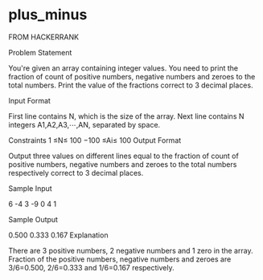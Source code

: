 # plus_minus

FROM HACKERRANK

Problem Statement

You're given an array containing integer values. You need to print the fraction of count of positive numbers, negative numbers and zeroes to the total numbers. Print the value of the fractions correct to 3 decimal places.

Input Format

First line contains N, which is the size of the array. 
Next line contains N integers A1,A2,A3,⋯,AN, separated by space.

Constraints 
1 ≤N≤ 100 
−100 ≤Ai≤ 100
Output Format

Output three values on different lines equal to the fraction of count of positive numbers, negative numbers and zeroes to the total numbers respectively correct to 3 decimal places.

Sample Input

6
-4 3 -9 0 4 1   

Sample Output

0.500
0.333
0.167
Explanation

There are 3 positive numbers, 2 negative numbers and 1 zero in the array. 
Fraction of the positive numbers, negative numbers and zeroes are 3/6=0.500, 2/6=0.333 and 1/6=0.167 respectively.

